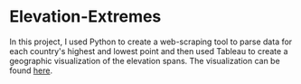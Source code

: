 # Elevation-Extremes
In this project, I used Python to create a web-scraping tool to parse data for each country's highest and lowest point and then used Tableau to create a geographic visualization of the elevation spans.  The visualization can be found [here]( https://public.tableau.com/profile/matthew.thometz#!/).
